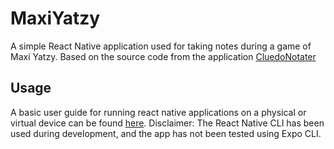 # MaxiYatzy
A simple React Native application used for taking notes during a game of Maxi Yatzy.
Based on the source code from the application [CluedoNotater](https://github.com/Barnemat/CluedoNotater)

## Usage
A basic user guide for running react native applications on a physical or virtual device can be found [here](https://reactnative.dev/docs/environment-setup).
Disclaimer: The React Native CLI has been used during development, and the app has not been tested using Expo CLI.
